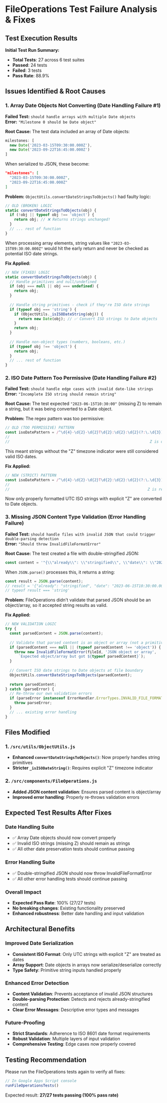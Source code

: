 # FileOperations Test Failure Analysis & Fixes

## Test Execution Results

**Initial Test Run Summary:**
- **Total Tests**: 27 across 6 test suites  
- **Passed**: 24 tests
- **Failed**: 3 tests
- **Pass Rate**: 88.9%

## Issues Identified & Root Causes

### 1. Array Date Objects Not Converting (Date Handling Failure #1)

**Failed Test:** `should handle arrays with multiple Date objects`  
**Error:** `"Milestone 0 should be Date object"`

**Root Cause:**
The test data included an array of Date objects:
```javascript
milestones: [
  new Date('2023-03-15T09:30:00.000Z'),
  new Date('2023-09-22T16:45:00.000Z')
]
```

When serialized to JSON, these become:
```json
"milestones": [
  "2023-03-15T09:30:00.000Z",
  "2023-09-22T16:45:00.000Z"
]
```

**Problem:** `ObjectUtils.convertDateStringsToObjects()` had faulty logic:
```javascript
// OLD (BROKEN) LOGIC
static convertDateStringsToObjects(obj) {
  if (!obj || typeof obj !== 'object') {
    return obj; // ❌ Returns strings unchanged!
  }
  // ... rest of function
}
```

When processing array elements, string values like `"2023-03-15T09:30:00.000Z"` would hit the early return and never be checked as potential ISO date strings.

**Fix Applied:**
```javascript
// NEW (FIXED) LOGIC
static convertDateStringsToObjects(obj) {
  // Handle primitives and null/undefined
  if (obj === null || obj === undefined) {
    return obj;
  }
  
  // Handle string primitives - check if they're ISO date strings
  if (typeof obj === 'string') {
    if (ObjectUtils._isISODateString(obj)) {
      return new Date(obj); // ✅ Convert ISO strings to Date objects
    }
    return obj;
  }
  
  // Handle non-object types (numbers, booleans, etc.)
  if (typeof obj !== 'object') {
    return obj;
  }
  // ... rest of function
}
```

### 2. ISO Date Pattern Too Permissive (Date Handling Failure #2)

**Failed Test:** `should handle edge cases with invalid date-like strings`  
**Error:** `"Incomplete ISO string should remain string"`

**Root Cause:**
The test expected `"2023-06-15T10:30:00"` (missing Z) to remain a string, but it was being converted to a Date object.

**Problem:** The regex pattern was too permissive:
```javascript
// OLD (TOO PERMISSIVE) PATTERN
const isoDatePattern = /^\d{4}-\d{2}-\d{2}T\d{2}:\d{2}:\d{2}(?:\.\d{3})?Z?$/;
//                                                                      ^^
//                                                               Z is optional!
```

This meant strings without the "Z" timezone indicator were still considered valid ISO dates.

**Fix Applied:**
```javascript
// NEW (STRICT) PATTERN  
const isoDatePattern = /^\d{4}-\d{2}-\d{2}T\d{2}:\d{2}:\d{2}(?:\.\d{3})?Z$/;
//                                                                     ^
//                                                              Z is required!
```

Now only properly formatted UTC ISO strings with explicit "Z" are converted to Date objects.

### 3. Missing JSON Content Type Validation (Error Handling Failure)

**Failed Test:** `should handle files with invalid JSON that could trigger double-parsing detection`  
**Error:** `"Should throw InvalidFileFormatError"`

**Root Cause:**
The test created a file with double-stringified JSON:
```javascript
const content = '"{\\"already\\": \\"stringified\\", \\"date\\": \\"2023-06-15T10:30:00.000Z\\"}"';
```

When `JSON.parse()` processes this, it returns a string:
```javascript
const result = JSON.parse(content);
// result = '{"already": "stringified", "date": "2023-06-15T10:30:00.000Z"}'
// typeof result === 'string'
```

**Problem:** FileOperations didn't validate that parsed JSON should be an object/array, so it accepted string results as valid.

**Fix Applied:**
```javascript
// NEW VALIDATION LOGIC
try {
  const parsedContent = JSON.parse(content);
  
  // Validate that parsed content is an object or array (not a primitive)
  if (parsedContent === null || (typeof parsedContent !== 'object')) {
    throw new InvalidFileFormatError(fileId, 'JSON object or array', 
      `Expected object/array but got ${typeof parsedContent}`);
  }
  
  // Convert ISO date strings to Date objects at file boundary
  ObjectUtils.convertDateStringsToObjects(parsedContent);
  
  return parsedContent;
} catch (parseError) {
  // Re-throw our own validation errors
  if (parseError instanceof ErrorHandler.ErrorTypes.INVALID_FILE_FORMAT) {
    throw parseError;
  }
  // ... existing error handling
}
```

## Files Modified

### 1. `/src/utils/ObjectUtils.js`
- **Enhanced `convertDateStringsToObjects()`**: Now properly handles string primitives
- **Stricter `_isISODateString()`**: Requires explicit "Z" timezone indicator

### 2. `/src/components/FileOperations.js`  
- **Added JSON content validation**: Ensures parsed content is object/array
- **Improved error handling**: Properly re-throws validation errors

## Expected Test Results After Fixes

### Date Handling Suite
- ✅ Array Date objects should now convert properly
- ✅ Invalid ISO strings (missing Z) should remain as strings
- ✅ All other date preservation tests should continue passing

### Error Handling Suite  
- ✅ Double-stringified JSON should now throw InvalidFileFormatError
- ✅ All other error handling tests should continue passing

### Overall Impact
- **Expected Pass Rate**: 100% (27/27 tests)
- **No breaking changes**: Existing functionality preserved
- **Enhanced robustness**: Better date handling and input validation

## Architectural Benefits

### Improved Date Serialization
- **Consistent ISO Format**: Only UTC strings with explicit "Z" are treated as dates
- **Array Support**: Date objects in arrays now serialize/deserialize correctly
- **Type Safety**: Primitive string inputs handled properly

### Enhanced Error Detection
- **Content Validation**: Prevents acceptance of invalid JSON structures
- **Double-parsing Protection**: Detects and rejects already-stringified content
- **Clear Error Messages**: Descriptive error types and messages

### Future-Proofing
- **Strict Standards**: Adherence to ISO 8601 date format requirements
- **Robust Validation**: Multiple layers of input validation
- **Comprehensive Testing**: Edge cases now properly covered

## Testing Recommendation

Please run the FileOperations tests again to verify all fixes:

```javascript
// In Google Apps Script console
runFileOperationsTests()
```

Expected result: **27/27 tests passing (100% pass rate)**
